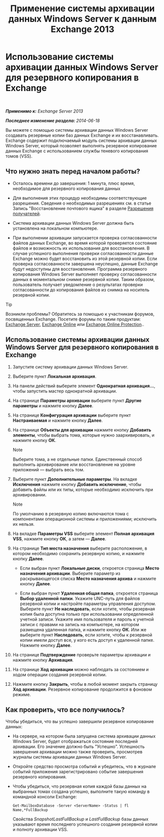 ﻿---
title: 'Применение системы архивации данных Windows Server к данным Exchange 2013'
TOCTitle: Использование системы архивации данных Windows Server для резервного копирования в Exchange
ms:assetid: 188a8291-0a41-4ca2-b6d2-94242e2b1ffc
ms:mtpsurl: https://technet.microsoft.com/ru-ru/library/Dd876854(v=EXCHG.150)
ms:contentKeyID: 50487550
ms.date: 04/30/2018
mtps_version: v=EXCHG.150
ms.translationtype: HT
---

# Использование системы архивации данных Windows Server для резервного копирования в Exchange

 

_**Применимо к:** Exchange Server 2013_

_**Последнее изменение раздела:** 2014-06-18_

Вы можете с помощью системы архивации данных Windows Server создавать резервные копии баз данных Exchange и их восстанавливать. Exchange содержит подключаемый модуль системы архивации данных Windows Server, который позволяет выполнять резервное копирование данных Exchange с использованием службы теневого копирования томов (VSS).

## Что нужно знать перед началом работы?

  - Осталось времени до завершения: 1 минута, плюс время, необходимое для резервного копирования данных

  - Для выполнения этих процедур необходимы соответствующие разрешения. Сведения о необходимых разрешениях см. в статье Запись "Восстановление почтового ящика" в разделе [Разрешения получателей](recipients-permissions-exchange-2013-help.md).

  - Система архивации данных Windows Server должна быть установлена на локальном компьютере.

  - При выполнении архивации запускается проверка согласованности файлов данных Exchange, во время которой проверяется состояние файлов и возможность их использования для восстановления. В случае успешного выполнения проверки согласованности данные Exchange можно будет восстановить из этой резервной копии. Если проверка согласованности завершена неуспешно, данные Exchange будут недоступны для восстановления. Программа резервного копирования Windows Server выполняет проверку согласованности данных в моментальном снимке резервной копии. Таким образом, пользователь получает уведомление о результатах проверки согласованности до копирования файлов из снимка на носитель резервной копии.

> [!TIP]  
> Возникли проблемы? Обратитесь за помощью к участникам форумов, посвященных Exchange. Посетите форумы по таким продуктам: <a href="https://go.microsoft.com/fwlink/p/?linkid=60612">Exchange Server</a>, <a href="https://go.microsoft.com/fwlink/p/?linkid=267542">Exchange Online</a> или <a href="https://go.microsoft.com/fwlink/p/?linkid=285351">Exchange Online Protection</a>..


## Использование системы архивации данных Windows Server для резервного копирования в Exchange

1.  Запустите систему архивации данных Windows Server.

2.  Выберите пункт **Локальная архивация**.

3.  На панели действий выберите элемент **Однократная архивация...**, чтобы запустить мастер однократной архивации.

4.  На странице **Параметры архивации** выберите пункт **Другие параметры** и нажмите кнопку **Далее**.

5.  На странице **Конфигурация архивации** выберите пункт **Настраиваемая** и нажмите кнопку **Далее**.

6.  На странице **Объекты для архивации** нажмите кнопку **Добавить элементы**, чтобы выбрать тома, которые нужно заархивировать, и нажмите кнопку **ОК**.
    
    > [!NOTE]  
    > Выберите тома, а не отдельные папки. Единственный способ выполнить архивирование или восстановление на уровне приложений — выбрать весь том.


7.  Выберите пункт **Дополнительные параметры**. На вкладке **Исключения** нажмите кнопку **Добавить исключение**, чтобы добавить файлы или их типы, которые необходимо исключить при архивировании.
    
    > [!NOTE]  
    > По умолчанию в резервную копию включаются тома с компонентами операционной системы и приложениями; исключить их нельзя.


8.  На вкладке **Параметры VSS** выберите элемент **Полная архивация VSS**, нажмите кнопку **ОК**, а затем — **Далее**.

9.  На странице **Тип места назначения** выберите расположение, в котором необходимо сохранить резервную копию, и нажмите кнопку **Далее**.
    
      - Если выбран пункт **Локальные диски**, откроется страница **Место назначения архивации**. Выберите параметр из раскрывающегося списка **Место назначения архива** и нажмите кнопку **Далее**.
    
      - Если выбран пункт **Удаленная общая папка**, откроется страница **Выбор удаленной папки**. Укажите UNC-путь для файлов резервной копии и настройте параметры управления доступом. Выберите пункт **Не наследовать**, если хотите, чтобы резервная копия была доступна только при использовании определенной учетной записи. Укажите имя пользователя и пароль к учетной записи с правами на запись на компьютере, на котором размещена удаленная папка, и нажмите кнопку **ОК**. Или же выберите пункт **Наследовать**, если хотите, чтобы к резервной копии имели доступ все, у кого есть доступ к удаленной папке. Нажмите кнопку **Далее**.

10. На странице **Подтверждение** проверьте параметры архивации и нажмите кнопку **Архивация**.

11. На странице **Ход архивации** можно наблюдать за состоянием и ходом операции создания резервной копии.

12. Нажмите кнопку **Закрыть**, чтобы в любой момент закрыть страницу **Ход архивации**. Резервное копирование продолжится в фоновом режиме.

## Как проверить, что все получилось?

Чтобы убедиться, что вы успешно завершили резервное копирование данных:

  - На сервере, на котором была запущена система архивации данных Windows Server, будет отображаться состояние последней архивации. Его значение должно быть "Успешно". Успешность завершения архивации можно также проверить, просмотрев журналы системы архивации данных Windows Server.

  - Откройте средство просмотра событий и убедитесь, что в журнале событий приложения зарегистрировано событие завершения резервного копирования.

  - Чтобы убедиться, что резервная копия каждой базы данных на выбранных томах создана успешно, выполните такую команду в командной консоли Exchange:
    
        Get-MailboxDatabase -Server <ServerName> -Status | fl Name,*FullBackup
    
    Свойства *SnapshotLastFullBackup* и *LastFullBackup* базы данных указывают время последнего успешного создания резервной копии и полноту архивации VSS.

